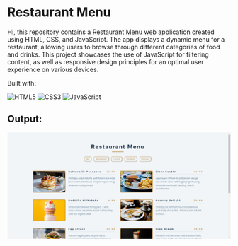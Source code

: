 # Restaurant Menu
Hi, this repository contains a Restaurant Menu web application created using HTML, CSS, and JavaScript. The app displays a dynamic menu for a restaurant, allowing users to browse through different categories of food and drinks. This project showcases the use of JavaScript for filtering content, as well as responsive design principles for an optimal user experience on various devices.

Built with:

![HTML5](https://img.shields.io/badge/html5-%23E34F26.svg?style=for-the-badge&logo=html5&logoColor=white) ![CSS3](https://img.shields.io/badge/css3-%231572B6.svg?style=for-the-badge&logo=css3&logoColor=white) ![JavaScript](https://img.shields.io/badge/javascript-%23323330.svg?style=for-the-badge&logo=javascript&logoColor=%23F7DF1E)

## Output:

![Output](./assets/output.jpg)